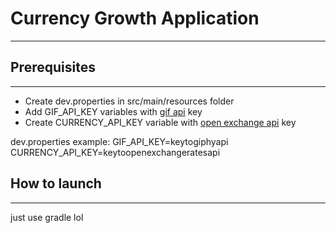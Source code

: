 # Currency Growth Application
___
## Prerequisites
___
- Create dev.properties in src/main/resources folder
- Add GIF_API_KEY variables with [gif api](https://developers.giphy.com/docs/api#quick-start-guide) key
- Create CURRENCY_API_KEY variable with [open exchange api](https://docs.openexchangerates.org) key

dev.properties example:
GIF_API_KEY=keytogiphyapi
CURRENCY_API_KEY=keytoopenexchangeratesapi

## How to launch
___
just use gradle lol